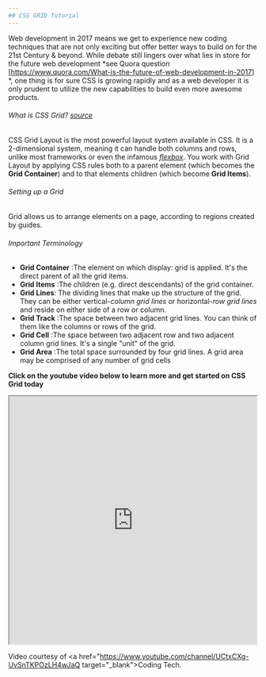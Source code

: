 ```yaml
---
## CSS GRID Tutorial
---
```


Web development in 2017 means we get to experience new coding techniques that are not only exciting but offer better ways to build on for the 21st Century & beyond. While debate still lingers over what lies in store for the future web development *see Quora question [https://www.quora.com/What-is-the-future-of-web-development-in-2017] *, one thing is for sure CSS is growing rapidly and as a web developer it is only prudent to utilize the new capabilities to build even more awesome products.


###### What is CSS Grid? [source](https://css-tricks.com/snippets/css/complete-guide-grid/)

CSS Grid Layout is the most powerful layout system available in CSS. It is a 2-dimensional system, meaning it can handle both columns and rows, unlike most frameworks or even the infamous [*flexbox*](https://css-tricks.com/snippets/css/a-guide-to-flexbox/).
You work with Grid Layout by applying CSS rules both to a parent element (which becomes the **Grid Container**) and to that elements children (which become **Grid Items**).

###### Setting up a Grid

Grid allows us to arrange elements on a page, according to regions created by guides. 

###### Important Terminology

+ **Grid Container** :The element on which display: grid is applied. It's the direct parent of all the grid items.
+ **Grid Items** :The children (e.g. direct descendants) of the grid container.
+ **Grid Lines**: The dividing lines that make up the structure of the grid. They can be either vertical-*column grid lines* or horizontal-*row grid lines* and reside on either side of a row or column.
+ **Grid Track** :The space between two adjacent grid lines. You can think of them like the columns or rows of the grid.
+ **Grid Cell** :The space between two adjacent row and two adjacent column grid lines. It's a single "unit" of the grid.
+ **Grid Area** :The total space surrounded by four grid lines. A grid area may be comprised of any number of grid cells

**Click on the youtube video below to learn more and get started on CSS Grid today**
<iframe width="500" height="500"src="https://www.youtube.com/watch?v=7kVeCqQCxlk"></iframe>

Video courtesy of <a href="https://www.youtube.com/channel/UCtxCXg-UvSnTKPOzLH4wJaQ target="_blank">Coding Tech</a>.


